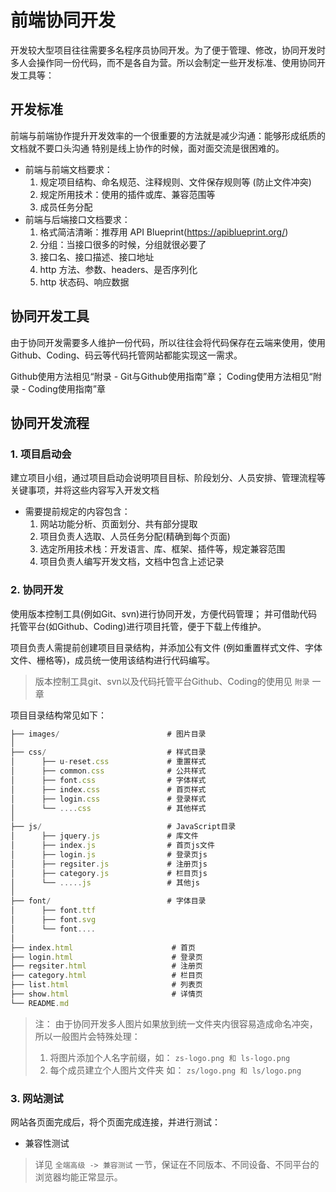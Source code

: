 # 前端协同开发

开发较大型项目往往需要多名程序员协同开发。为了便于管理、修改，协同开发时多人会操作同一份代码，而不是各自为营。所以会制定一些开发标准、使用协同开发工具等：

## 开发标准

前端与前端协作提升开发效率的一个很重要的方法就是减少沟通：能够形成纸质的文档就不要口头沟通 特别是线上协作的时候，面对面交流是很困难的。

- 前端与前端文档要求：
  1. 规定项目结构、命名规范、注释规则、文件保存规则等 (防止文件冲突)
  2. 规定所用技术：使用的插件或库、兼容范围等
  3. 成员任务分配
- 前端与后端接口文档要求：
  1. 格式简洁清晰：推荐用 API Blueprint(<https://apiblueprint.org/>)
  2. 分组：当接口很多的时候，分组就很必要了
  3. 接口名、接口描述、接口地址
  4. http 方法、参数、headers、是否序列化
  5. http 状态码、响应数据

## 协同开发工具

由于协同开发需要多人维护一份代码，所以往往会将代码保存在云端来使用，使用Github、Coding、码云等代码托管网站都能实现这一需求。

Github使用方法相见“附录 - Git与Github使用指南”章； Coding使用方法相见“附录 - Coding使用指南”章

## 协同开发流程

### 1. 项目启动会

建立项目小组，通过项目启动会说明项目目标、阶段划分、人员安排、管理流程等关键事项，并将这些内容写入开发文档

- 需要提前规定的内容包含：
  1. 网站功能分析、页面划分、共有部分提取
  2. 项目负责人选取、人员任务分配(精确到每个页面)
  3. 选定所用技术栈：开发语言、库、框架、插件等，规定兼容范围
  4. 项目负责人编写开发文档，文档中包含上述记录

### 2. 协同开发

使用版本控制工具(例如Git、svn)进行协同开发，方便代码管理； 并可借助代码托管平台(如Github、Coding)进行项目托管，便于下载上传维护。

项目负责人需提前创建项目目录结构，并添加公有文件 (例如重置样式文件、字体文件、栅格等)，成员统一使用该结构进行代码编写。

> 版本控制工具git、svn以及代码托管平台Github、Coding的使用见 `附录` 一章

项目目录结构常见如下：

```js
├── images/                        # 图片目录
│
├── css/                           # 样式目录
│      ├── u-reset.css             # 重置样式
│      ├── common.css              # 公共样式
│      ├── font.css                # 字体样式
│      ├── index.css               # 首页样式
│      ├── login.css               # 登录样式
│      └── ....css                 # 其他样式
│
├── js/                            # JavaScript目录
│      ├── jquery.js               # 库文件
│      ├── index.js                # 首页js文件
│      ├── login.js                # 登录页js
│      ├── regsiter.js             # 注册页js
│      ├── category.js             # 栏目页js
│      └── .....js                 # 其他js
│
├── font/                          # 字体目录
│      ├── font.ttf
│      ├── font.svg
│      └── font....
│
├── index.html                      # 首页
├── login.html                      # 登录页
├── regsiter.html                   # 注册页
├── category.html                   # 栏目页
├── list.html                       # 列表页
├── show.html                       # 详情页
└── README.md
```

> 注： 由于协同开发多人图片如果放到统一文件夹内很容易造成命名冲突，所以一般图片会特殊处理：
>
> 1. 将图片添加个人名字前缀，如： `zs-logo.png 和 ls-logo.png`
> 2. 每个成员建立个人图片文件夹 如： `zs/logo.png 和 ls/logo.png`

### 3. 网站测试

网站各页面完成后，将个页面完成连接，并进行测试：

- 兼容性测试

> 详见 `全端高级 -> 兼容测试` 一节，保证在不同版本、不同设备、不同平台的浏览器均能正常显示。

